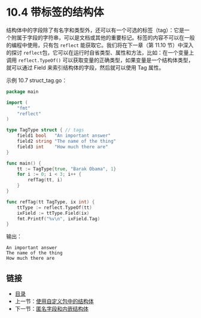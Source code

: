 # 10.4 带标签的结构体

结构体中的字段除了有名字和类型外，还可以有一个可选的标签（tag）：它是一个附属于字段的字符串，可以是文档或其他的重要标记。标签的内容不可以在一般的编程中使用，只有包 `reflect` 能获取它。我们将在下一章（第 11.10 节）中深入的探讨 `reflect`包，它可以在运行时自省类型、属性和方法，比如：在一个变量上调用 `reflect.TypeOf()` 可以获取变量的正确类型，如果变量是一个结构体类型，就可以通过 Field 来索引结构体的字段，然后就可以使用 Tag 属性。

示例 10.7 struct_tag.go：

```go
package main

import (
	"fmt"
	"reflect"
)

type TagType struct { // tags
	field1 bool   "An important answer"
	field2 string "The name of the thing"
	field3 int    "How much there are"
}

func main() {
	tt := TagType{true, "Barak Obama", 1}
	for i := 0; i < 3; i++ {
		refTag(tt, i)
	}
}

func refTag(tt TagType, ix int) {
	ttType := reflect.TypeOf(tt)
	ixField := ttType.Field(ix)
	fmt.Printf("%v\n", ixField.Tag)
}
```

输出：

    An important answer
    The name of the thing
    How much there are

## 链接

- [目录](directory.md)
- 上一节：[使用自定义包中的结构体](10.3.md)
- 下一节：[匿名字段和内嵌结构体](10.5.md)
